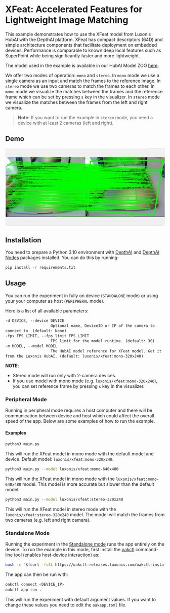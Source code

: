 # XFeat: Accelerated Features for Lightweight Image Matching

This example demonstrates how to use the XFeat model from Luxonis HubAI with the DepthAI platform. XFeat has compact descriptors (64D) and simple architecture components that facilitate deployment on embedded devices. Performance is comparable to known deep local features such as SuperPoint while being significantly faster and more lightweight.

The model used in the example is available in our HubAI Model ZOO [here](https://hub.luxonis.com/ai/models/6c2790a1-bf68-4e89-a4b3-5c9ae68183b5?view=page).

We offer two modes of operation: `mono` and `stereo`. In `mono` mode we use a single camera as an input and match the frames to the reference image. In `stereo` mode we use two cameras to match the frames to each other.
In `mono` mode we visualize the matches between the frames and the reference frame which can be set by pressing `s` key in the visualizer. In `stereo` mode we visualize the matches between the frames from the left and right camera.

> **Note:** If you want to run the example in `stereo` mode, you need a device with at least 2 cameras (left and right).

## Demo

![XFeat Mono Demo on OAK](media/xfeat_demo.gif)

## Installation

You need to prepare a Python 3.10 environment with [DepthAI](https://pypi.org/project/depthai/) and [DepthAI Nodes](https://pypi.org/project/depthai-nodes/) packages installed. You can do this by running:

```bash
pip install -r requirements.txt
```

## Usage

You can run the experiment in fully on device (`STANDALONE` mode) or using your your computer as host (`PERIPHERAL` mode).

Here is a list of all available parameters:

```
-d DEVICE, --device DEVICE
                    Optional name, DeviceID or IP of the camera to connect to. (default: None)
-fps FPS_LIMIT, --fps_limit FPS_LIMIT
                    FPS limit for the model runtime. (default: 30)
-m MODEL, --model MODEL
                    The HubAI model reference for XFeat model. Get it from the Luxonis HubAI. (default: luxonis/xfeat:mono-320x240)
```

**NOTE**:

- Stereo mode will run only with 2-camera devices.
- If you use model with mono mode (e.g. `luxonis/xfeat:mono-320x240`), you can set reference frame by pressing `s` key in the visualizer.

### Peripheral Mode

Running in peripheral mode requires a host computer and there will be communication between device and host which could affect the overall speed of the app. Below are some examples of how to run the example.

#### Examples

```bash
python3 main.py
```

This will run the XFeat model in mono mode with the default model and device. Default model: `luxonis/xfeat:mono-320x240`.

```bash
python3 main.py --model luxonis/xfeat:mono-640x480
```

This will run the XFeat model in mono mode with the `luxonis/xfeat:mono-640x480` model. This model is more accurate but slower than the default model.

```bash
python3 main.py --model luxonis/xfeat:stereo-320x240
```

This will run the XFeat model in stereo mode with the `luxonis/xfeat:stereo-320x240` model. The model will match the frames from two cameras (e.g. left and right camera).

### Standalone Mode

Running the experiment in the [Standalone mode](https://rvc4.docs.luxonis.com/software/depthai/standalone/) runs the app entirely on the device.
To run the example in this mode, first install the [oakctl](https://rvc4.docs.luxonis.com/software/tools/oakctl/) command-line tool (enables host-device interaction) as:

```bash
bash -c "$(curl -fsSL https://oakctl-releases.luxonis.com/oakctl-installer.sh)"
```

The app can then be run with:

```bash
oakctl connect <DEVICE_IP>
oakctl app run .
```

This will run the experiment with default argument values. If you want to change these values you need to edit the `oakapp.toml` file.
